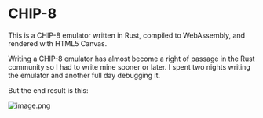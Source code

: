 # CHIP-8

This is a CHIP-8 emulator written in Rust, compiled to WebAssembly, and rendered with HTML5 Canvas.

Writing a CHIP-8 emulator has almost become a right of passage in the Rust community so I had to write mine sooner or later. I spent two nights writing the emulator and another full day debugging it.

But the end result is this:

![image.png](attachment:./chip8.png)
